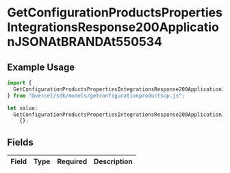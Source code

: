 # GetConfigurationProductsPropertiesIntegrationsResponse200ApplicationJSONAtBRANDAt550534

## Example Usage

```typescript
import {
  GetConfigurationProductsPropertiesIntegrationsResponse200ApplicationJSONAtBRANDAt550534,
} from "@vercel/sdk/models/getconfigurationproductsop.js";

let value:
  GetConfigurationProductsPropertiesIntegrationsResponse200ApplicationJSONAtBRANDAt550534 =
    {};
```

## Fields

| Field       | Type        | Required    | Description |
| ----------- | ----------- | ----------- | ----------- |